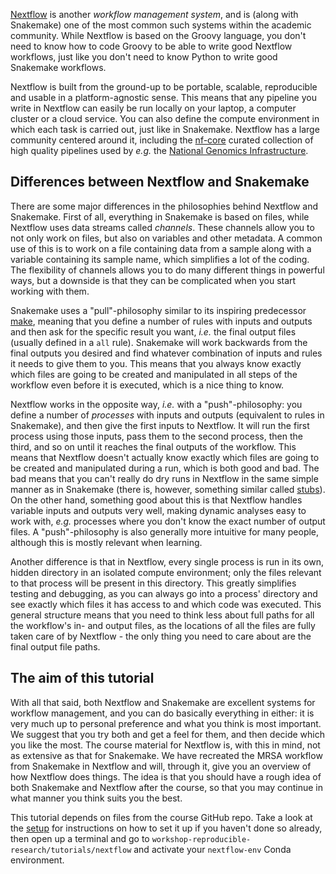 [Nextflow](https://www.nextflow.io/) is another *workflow management system*,
and is (along with Snakemake) one of the most common such systems within the
academic community. While Nextflow is based on the Groovy language, you don't
need to know how to code Groovy to be able to write good Nextflow workflows,
just like you don't need to know Python to write good Snakemake workflows.

Nextflow is built from the ground-up to be portable, scalable, reproducible and
usable in a platform-agnostic sense. This means that any pipeline you write in
Nextflow can easily be run locally on your laptop, a computer cluster or
a cloud service. You can also define the compute environment in which each task
is carried out, just like in Snakemake. Nextflow has a large community centered
around it, including the [nf-core](https://nf-co.re/) curated collection of
high quality pipelines used by *e.g.* the [National Genomics Infrastructure](https://ngisweden.scilifelab.se/).

## Differences between Nextflow and Snakemake

There are some major differences in the philosophies behind Nextflow and
Snakemake. First of all, everything in Snakemake is based on files, while
Nextflow uses data streams called *channels*. These channels allow you to not
only work on files, but also on variables and other metadata. A common use of
this is to work on a file containing data from a sample along with a variable
containing its sample name, which simplifies a lot of the coding. The
flexibility of channels allows you to do many different things in powerful
ways, but a downside is that they can be complicated when you start working
with them.

Snakemake uses a "pull"-philosophy similar to its inspiring predecessor
[make](https://www.gnu.org/software/make/), meaning that you define a number of
rules with inputs and outputs and then ask for the specific result you want,
*i.e.* the final output files (usually defined in a `all` rule). Snakemake will
work backwards from the final outputs you desired and find whatever combination
of inputs and rules it needs to give them to you. This means that you always
know exactly which files are going to be created and manipulated in all steps of
the workflow even before it is executed, which is a nice thing to know.

Nextflow works in the opposite way, *i.e.* with a "push"-philosophy: you define
a number of *processes* with inputs and outputs (equivalent to rules in
Snakemake), and then give the first inputs to Nextflow. It will run the first
process using those inputs, pass them to the second process, then the third,
and so on until it reaches the final outputs of the workflow. This means that
Nextflow doesn't actually know exactly which files are going to be created and
manipulated during a run, which is both good and bad. The bad means that you
can't really do dry runs in Nextflow in the same simple manner as in Snakemake
(there is, however, something similar called [stubs](https://github.com/nextflow-io/nextflow/blob/master/docs/process.rst#stub)).
On the other hand, something good about this is that Nextflow handles variable
inputs and outputs very well, making dynamic analyses easy to work with, *e.g.*
processes where you don't know the exact number of output files.
A "push"-philosophy is also generally more intuitive for many people, although
this is mostly relevant when learning.

Another difference is that in Nextflow, every single process is run in its own,
hidden directory in an isolated compute environment; only the files relevant to
that process will be present in this directory. This greatly simplifies testing
and debugging, as you can always go into a process' directory and see exactly
which files it has access to and which code was executed. This general
structure means that you need to think less about full paths for all the
workflow's in- and output files, as the locations of all the files are fully
taken care of by Nextflow - the only thing you need to care about are the final
output file paths.

## The aim of this tutorial

With all that said, both Nextflow and Snakemake are excellent systems for
workflow management, and you can do basically everything in either: it is very
much up to personal preference and what you think is most important. We suggest
that you try both and get a feel for them, and then decide which you like the
most. The course material for Nextflow is, with this in mind, not as extensive
as that for Snakemake. We have recreated the MRSA workflow from Snakemake in
Nextflow and will, through it, give you an overview of how Nextflow does
things. The idea is that you should have a rough idea of both Snakemake and
Nextflow after the course, so that you may continue in what manner you think
suits you the best.

This tutorial depends on files from the course GitHub repo. Take a look at the
[setup](pre-course-setup) for instructions on how to set it up if you haven't
done so already, then open up a terminal and go to `workshop-reproducible-research/tutorials/nextflow`
and activate your `nextflow-env` Conda environment.
